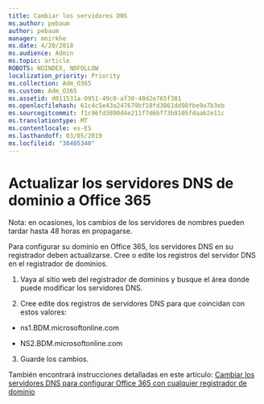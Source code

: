 ```yaml
---
title: Cambiar los servidores DNS
ms.author: pebaum
author: pebaum
manager: mnirkhe
ms.date: 4/20/2018
ms.audience: Admin
ms.topic: article
ROBOTS: NOINDEX, NOFOLLOW
localization_priority: Priority
ms.collection: Adm_O365
ms.custom: Adm_O365
ms.assetid: d011531a-0951-49c0-af30-40d2e765f381
ms.openlocfilehash: 61c4c5e43a247679bf18fd3861dd98fbe9a7b3eb
ms.sourcegitcommit: f1c96fd3890d4e211f7d6bf73b9105fdaab2e11c
ms.translationtype: MT
ms.contentlocale: es-ES
ms.lasthandoff: 03/05/2019
ms.locfileid: "30405340"
---
```

# <a name="update-your-domain-nameservers-to-office-365"></a>Actualizar los servidores DNS de dominio a Office 365

Nota: en ocasiones, los cambios de los servidores de nombres pueden tardar hasta 48 horas en propagarse.
  
Para configurar su dominio en Office 365, los servidores DNS en su registrador deben actualizarse. Cree o edite los registros del servidor DNS en el registrador de dominios.
  
1. Vaya al sitio web del registrador de dominios y busque el área donde puede modificar los servidores DNS.
    
2. Cree edite dos registros de servidores DNS para que coincidan con estos valores:
    
  - ns1.BDM.microsoftonline.com
    
  - NS2.BDM.microsoftonline.com
    
3. Guarde los cambios.
    
También encontrará instrucciones detalladas en este artículo: [Cambiar los servidores DNS para configurar Office 365 con cualquier registrador de dominio](https://support.office.com/article/Change-nameservers-at-any-domain-registrar-to-set-up-Office-365-a8b487a9-2a45-4581-9dc4-5d28a47010a2.aspx)
  

